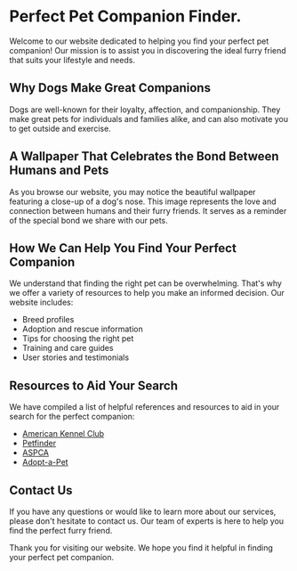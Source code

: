 <!--font:Poppins-->

# Perfect Pet Companion Finder.

Welcome to our website dedicated to helping you find your perfect pet companion! Our mission is to assist you in discovering the ideal furry friend that suits your lifestyle and needs.

## Why Dogs Make Great Companions

Dogs are well-known for their loyalty, affection, and companionship. They make great pets for individuals and families alike, and can also motivate you to get outside and exercise.

## A Wallpaper That Celebrates the Bond Between Humans and Pets

As you browse our website, you may notice the beautiful wallpaper featuring a close-up of a dog's nose. This image represents the love and connection between humans and their furry friends. It serves as a reminder of the special bond we share with our pets.

## How We Can Help You Find Your Perfect Companion

We understand that finding the right pet can be overwhelming. That's why we offer a variety of resources to help you make an informed decision. Our website includes:

- Breed profiles
- Adoption and rescue information
- Tips for choosing the right pet
- Training and care guides
- User stories and testimonials

## Resources to Aid Your Search

We have compiled a list of helpful references and resources to aid in your search for the perfect companion:

- [American Kennel Club](#akc)
- [Petfinder](#petfinder)
- [ASPCA](#aspca)
- [Adopt-a-Pet](#adoptapet)

## Contact Us

If you have any questions or would like to learn more about our services, please don't hesitate to contact us. Our team of experts is here to help you find the perfect furry friend.

Thank you for visiting our website. We hope you find it helpful in finding your perfect pet companion.

<!--

Write me content for website with wallpaper which alt text is:

"A close-up of a dog’s nose"

The name/title of the page should not be 1:1 copy of the alt text but rather a real content of the website which is using this wallpaper.

- Use markdown format 
- Start with heading
- Heading should be short and concise
- The content should look like a real website 
- The website should not be about the wallpaper, wallpaper is just a related background
- Heading should be contain work "wallpaper" or "background"
- Include real sections like references, contact, user stories, etc. use things relevant to the page purpose.
- Feel free to use structure like headings, bullets, numbering, blockquotes, paragraphs, horizontal lines, etc.
- You can use formatting like bold or _italic_
- You can include UTF-8 emojis
- Links should be only #hash anchors (and you can refer to the document itself)
- Do not include images


---


Write me content for website with wallpaper which alt text is:

"A close-up of a dog’s nose"

The name/title of the page should not be 1:1 copy of the alt text but rather a real content of the website which is using this wallpaper.

- Use markdown format 
- Start with heading
- Heading should be short and concise
- The content should look like a real website 
- The website should not be about the wallpaper, wallpaper is just a related background
- Heading should be contain work "wallpaper" or "background"
- Include real sections like references, contact, user stories, etc. use things relevant to the page purpose.
- Feel free to use structure like headings, bullets, numbering, blockquotes, paragraphs, horizontal lines, etc.
- You can use formatting like bold or _italic_
- You can include UTF-8 emojis
- Links should be only #hash anchors (and you can refer to the document itself)
- Do not include images


---


# The Perfect Companion: Finding Your Furry Friend

Welcome to our website dedicated to helping you find the perfect furry companion! Our mission is to connect you with the best pet for your lifestyle and needs. 

## Why a Dog Makes the Perfect Companion

Dogs are known for their loyalty, affection, and companionship. They make great pets for individuals and families alike. They are also great for those who need a little extra motivation to get outside and exercise. 

## A Close-Up of a Dog’s Nose Wallpaper

As you browse our website, you may notice the beautiful wallpaper featuring a close-up of a dog’s nose. This image represents the love and connection between humans and their furry friends. It reminds us of the special bond we share with our pets.

## How We Can Help You Find Your Perfect Companion

We understand that finding the right pet can be overwhelming. That's why we offer a variety of resources to help you make an informed decision. Our website includes:

- Breed profiles
- Adoption and rescue information
- Tips for choosing the right pet
- Training and care guides
- User stories and testimonials

## References and Resources

We have compiled a list of helpful references and resources to aid in your search for the perfect companion:

- [American Kennel Club](#akc)
- [Petfinder](#petfinder)
- [ASPCA](#aspca)
- [Adopt-a-Pet](#adoptapet)

## Contact Us

If you have any questions or would like to learn more about our services, please don't hesitate to contact us. Our team of experts is here to help you find the perfect furry friend.

Thank you for visiting our website. We hope you find it helpful in your search for the perfect companion.


---


Heading is too long, rewrite whole content.


---


# Find Your Perfect Furry Companion

Welcome to our website dedicated to helping you find the perfect furry companion! Our mission is to connect you with the best pet for your lifestyle and needs. 

## Why a Dog Makes the Perfect Companion

Dogs are known for their loyalty, affection, and companionship. They make great pets for individuals and families alike. They are also great for those who need a little extra motivation to get outside and exercise. 

## The Perfect Wallpaper for Animal Lovers

As you browse our website, you may notice the beautiful wallpaper featuring a close-up of a dog’s nose. This image represents the love and connection between humans and their furry friends. It reminds us of the special bond we share with our pets.

## How We Can Help You Find Your Perfect Companion

We understand that finding the right pet can be overwhelming. That's why we offer a variety of resources to help you make an informed decision. Our website includes:

- Breed profiles
- Adoption and rescue information
- Tips for choosing the right pet
- Training and care guides
- User stories and testimonials

## References and Resources

We have compiled a list of helpful references and resources to aid in your search for the perfect companion:

- [American Kennel Club](#akc)
- [Petfinder](#petfinder)
- [ASPCA](#aspca)
- [Adopt-a-Pet](#adoptapet)

## Contact Us

If you have any questions or would like to learn more about our services, please don't hesitate to contact us. Our team of experts is here to help you find the perfect furry friend.

Thank you for visiting our website. We hope you find it helpful in your search for the perfect companion.


---


Heading is too long, rewrite whole content.


---


# Discover Your Ideal Pet Companion

Welcome to our website dedicated to helping you discover your ideal pet companion! Our goal is to assist you in finding the perfect furry friend that fits your lifestyle and needs.

## Why Dogs Make Great Companions

Dogs are well-known for their loyalty, affection, and companionship. They make great pets for individuals and families alike, and can also motivate you to get outside and exercise.

## A Wallpaper That Celebrates the Bond Between Humans and Pets

As you browse our website, you may notice the beautiful wallpaper featuring a close-up of a dog's nose. This image represents the love and connection between humans and their furry friends. It serves as a reminder of the special bond we share with our pets.

## How We Can Help You Find Your Ideal Companion

We understand that finding the right pet can be overwhelming. That's why we offer a variety of resources to help you make an informed decision. Our website includes:

- Breed profiles
- Adoption and rescue information
- Tips for choosing the right pet
- Training and care guides
- User stories and testimonials

## Resources to Aid Your Search

We have compiled a list of helpful references and resources to aid in your search for the perfect companion:

- [American Kennel Club](#akc)
- [Petfinder](#petfinder)
- [ASPCA](#aspca)
- [Adopt-a-Pet](#adoptapet)

## Contact Us

If you have any questions or would like to learn more about our services, please don't hesitate to contact us. Our team of experts is here to help you find the perfect furry friend.

Thank you for visiting our website. We hope you find it helpful in discovering your ideal pet companion.


---


Heading is too long, rewrite whole content.


---


# Find Your Perfect Pet Companion

Welcome to our website dedicated to helping you find your perfect pet companion! Our mission is to assist you in discovering the ideal furry friend that suits your lifestyle and needs.

## Why Dogs Make Great Companions

Dogs are well-known for their loyalty, affection, and companionship. They make great pets for individuals and families alike, and can also motivate you to get outside and exercise.

## A Wallpaper That Celebrates the Bond Between Humans and Pets

As you browse our website, you may notice the beautiful wallpaper featuring a close-up of a dog's nose. This image represents the love and connection between humans and their furry friends. It serves as a reminder of the special bond we share with our pets.

## How We Can Help You Find Your Perfect Companion

We understand that finding the right pet can be overwhelming. That's why we offer a variety of resources to help you make an informed decision. Our website includes:

- Breed profiles
- Adoption and rescue information
- Tips for choosing the right pet
- Training and care guides
- User stories and testimonials

## Resources to Aid Your Search

We have compiled a list of helpful references and resources to aid in your search for the perfect companion:

- [American Kennel Club](#akc)
- [Petfinder](#petfinder)
- [ASPCA](#aspca)
- [Adopt-a-Pet](#adoptapet)

## Contact Us

If you have any questions or would like to learn more about our services, please don't hesitate to contact us. Our team of experts is here to help you find the perfect furry friend.

Thank you for visiting our website. We hope you find it helpful in finding your perfect pet companion.


---


Write me a Google font which is best fitting for the website.

Pick from the list:
- Raleway
- Exo 2
- IBM Plex Sans
- Barlow Condensed
- Lato
- Great Vibes
- Open Sans
- Poppins
- Orbitron
- Roboto
- Lobster
- Playfair Display
- Inter
- Montserrat
- Alegreya
- Futura
- Dancing Script


Write just the font name nothing else.


---


Poppins

-->
